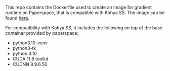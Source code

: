 This repo contains the Dockerfile used to create an image for gradient runtime on Paperspace, that is compatible with Kohya SS. The image can be found [here](https://hub.docker.com/repository/docker/mriaz9908/pt201-cudatk118-py310/general).

For compatibility with Kohya SS, it includes the following on top of the base container provided by paperspace:
- python3.10-venv
- python3-tk
- python 3.10
- CUDA 11.8 toolkit
- CUDNN 8.9.6.50